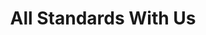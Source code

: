 ---
uuid: e11c9245-fb29-45f8-8b75-e34fc04d0afa
locale: en-CA
title: All Standards With Us
linking:
  type: link
  link: https://standards.inclusivedesign.ca/projects/all-standards/
shortTitle: ''
order: 1
thumbnailAltText: ''
description: Creating standards that are accessible and inclusive by involving disabled and Deaf people in the process of standards development.
---